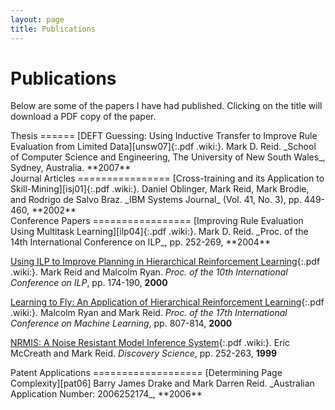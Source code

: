 ```yaml
---
layout: page
title: Publications
---
```

Publications
============
Below are some of the papers I have had published. Clicking on the title will
download a PDF copy of the paper.

<div class="section" markdown="1">
Thesis
======
[DEFT Guessing: Using Inductive Transfer to Improve Rule Evaluation from Limited Data][unsw07]{:.pdf .wiki:}. 
Mark D. Reid. 
_School of Computer Science and Engineering, The University of New South Wales_, 
Sydney, Australia. 
**2007**  
</div>

<div class="section" markdown="1">
Journal Articles
================
[Cross-training and its Application to Skill-Mining][isj01]{:.pdf .wiki:}.
Daniel Oblinger, Mark Reid, Mark Brodie, and Rodrigo de Salvo Braz.
_IBM Systems Journal_ (Vol. 41, No. 3), pp. 449-460, 
**2002**
</div>

<div class="section" markdown="1">
Conference Papers
=================
[Improving Rule Evaluation Using Multitask Learning][ilp04]{:.pdf .wiki:}.
Mark D. Reid.
_Proc. of the 14th International Conference on ILP_, pp. 252-269,
**2004**

[Using ILP to Improve Planning in Hierarchical Reinforcement Learning][ilp00]{:.pdf .wiki:}.
Mark Reid and Malcolm Ryan.
_Proc. of the 10th International Conference on ILP_, pp. 174-190,
**2000**

[Learning to Fly: An Application of Hierarchical Reinforcement Learning][icml00]{:.pdf .wiki:}.
Malcolm Ryan and Mark Reid.
_Proc. of the 17th International Conference on Machine Learning_, pp. 807-814,
**2000**

[NRMIS: A Noise Resistant Model Inference System][ds99]{:.pdf .wiki:}.
Eric McCreath and Mark Reid.
_Discovery Science_, pp. 252-263,
**1999**
</div>

<div class="section" markdown="1">
Patent Applications
===================
[Determining Page Complexity][pat06]
Barry James Drake and Mark Darren Reid.
_Australian Application Number: 2006252174_,
**2006**
</div>

[unsw07]: /~mreid/files/pubs/unsw07.pdf
[isj01]: /~mreid/files/pubs/isj02.pdf
[ilp04]: /~mreid/files/pubs/ilp04.pdf
[ilp00]: /~mreid/files/pubs/ilp00.pdf
[icml00]: /~mreid/files/pubs/icml00.pdf
[ds99]: /~mreid/files/pubs/ds99.pdf

[pat06]: http://pericles.ipaustralia.gov.au/ols/searching/patsearch/search_section.jsp?sectionCode=DTL&keyNo=2006252174&type=S
